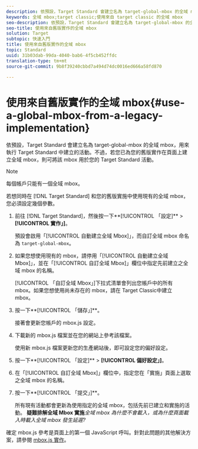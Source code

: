```yaml
---
description: 依預設，Target Standard 會建立名為 target-global-mbox 的全域 mbox，用來執行 Target Standard 中建立的活動。不過，若您已為您的舊版實作在頁面上建立全域 mbox，則可將該 mbox 用於您的 Target Standard 活動。
keywords: 全域 mbox;target classic;使用來自 target classic 的全域 mbox
seo-description: 依預設，Target Standard 會建立名為 target-global-mbox 的全域 mbox，用來執行 Target Standard 中建立的活動。不過，若您已為您的舊版實作在頁面上建立全域 mbox，則可將該 mbox 用於您的 Target Standard 活動。
seo-title: 使用來自舊版實作的全域 mbox
solution: Target
subtopic: 快速入門
title: 使用來自舊版實作的全域 mbox
topic: Standard
uuid: 31b03dab-99da-4040-bab6-4f5cb452ffdc
translation-type: tm+mt
source-git-commit: 9b8f39240cbbd7a494d74dc0016ed666a58fd870

---
```



# 使用來自舊版實作的全域 mbox{#use-a-global-mbox-from-a-legacy-implementation}

依預設，Target Standard 會建立名為 target-global-mbox 的全域 mbox，用來執行 Target Standard 中建立的活動。不過，若您已為您的舊版實作在頁面上建立全域 mbox，則可將該 mbox 用於您的 Target Standard 活動。

>[!NOTE]
>
>每個帳戶只能有一個全域 mbox。

若想同時在 [!DNL Target Standard] 和您的舊版實施中使用現有的全域 mbox，您必須設定幾個參數。

1. 前往 [!DNL Target Standard]，然後按一下**[!UICONTROL 「設定]** &gt; **[!UICONTROL 實作」]**。

   預設會啟用「[!UICONTROL 自動建立全域 Mbox]」，而自訂全域 mbox 命名為 `target-global-mbox`。
1. 如果您想使用現有的 mbox，請停用「[!UICONTROL 自動建立全域 Mbox]」，並在「[!UICONTROL 自訂全域 Mbox]」欄位中指定先前建立之全域 mbox 的名稱。

   [!UICONTROL 「自訂全域 Mbox」]下拉式清單會列出您帳戶中的所有 mbox。如果您想使用尚未存在的 mbox，請在 Target Classic中建立 mbox。
1. 按一下**[!UICONTROL 「儲存」]**。

   接著會更新您帳戶的 mbox.js 設定。
1. 下載新的 mbox.js 檔案並在您的網站上參考該檔案。

   使用新 mbox.js 檔案更新您的生產網站後，即可設定您的偏好設定。
1. 按一下**[!UICONTROL 「設定]** &gt; **[!UICONTROL 偏好設定」]**。
1. 在「[!UICONTROL 自訂全域 Mbox]」欄位中，指定您在「實施」頁面上選取之全域 mbox 的名稱。
1. 按一下**[!UICONTROL 「提交」]**。

   所有現有活動都會更新為使用指定的全域 mbox，包括先前已建立和實施的活動。
   **疑難排解全域 Mbox 實施***全域 mbox 為什麼不會載入，或為什麼頁面載入時載入全域 mbox 發生延遲?*

確定 mbox.js 參考是頁面上的第一個 JavaScript 呼叫。針對此問題的其他解決方案，請參閱 [mbox.js 實作](../../../../c-implementing-target/c-implementing-target-for-client-side-web/t-mbox-download/mbox-download.md#task_4EAE26BB84FD4E1D858F411AEDF4B420)。
